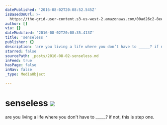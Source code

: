 ```yaml
---
datePublished: '2016-08-02T20:08:52.545Z'
isBasedOnUrl: >-
  https://the-grid-user-content.s3-us-west-2.amazonaws.com/00ad26c2-8eea-4c1e-9a80-997d85084bfa.jpg
author: []
via: {}
dateModified: '2016-08-02T20:08:35.413Z'
title: 'senseless '
publisher: {}
description: 'are you living a life where you don’t have to _____? if not, this is step one.'
starred: false
sourcePath: _posts/2016-08-02-senseless.md
inFeed: true
hasPage: false
inNav: false
_type: MediaObject

---
```

# senseless ![](https://the-grid-user-content.s3-us-west-2.amazonaws.com/00ad26c2-8eea-4c1e-9a80-997d85084bfa.jpg)

are you living a life where you don't have to \_\_\_\_\_? if not, this is step one.